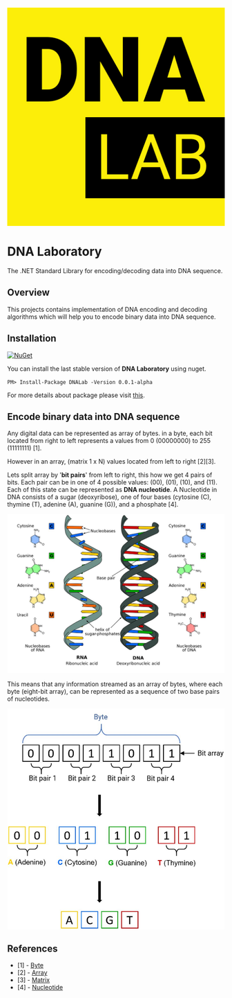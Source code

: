 ![](./assets/Logo.jpg)

# DNA Laboratory

The .NET Standard Library for encoding/decoding data into DNA sequence.

## Overview

This projects contains implementation of DNA encoding and decoding algorithms which will help you to encode binary data into DNA sequence.

## Installation
[![NuGet](https://img.shields.io/badge/NuGet-0.0.1-blue.svg)](https://www.nuget.org/packages/DNALab)

You can install the last stable version of **DNA Laboratory** using nuget.
```
PM> Install-Package DNALab -Version 0.0.1-alpha
```
For more details about package please visit [this](https://www.nuget.org/packages/DNALab).

## Encode binary data into DNA sequence
Any digital data can be represented as array of bytes.
in a byte, each bit located from right to left represents a values from 0 (00000000) to 255 (11111111) [1].

However in an array, (matrix 1 x N) values located from left to right [2][3].

Lets split array by '**bit pairs**' from left to right, this how we get 4 pairs of bits. Each pair can be in one of 4 possible values: (00), (01), (10), and (11).
Each of this state can be represented as **DNA nucleotide**.
A Nucleotide in DNA consists of a sugar (deoxyribose), one of four bases (cytosine (C), thymine (T), adenine (A), guanine (G)), and a phosphate [4].

![](./assets/dna.JPG)

This means that any information streamed as an array of bytes, where each byte (eight-bit array), can be represented as a sequence of two base pairs of nucleotides.

![](./assets/Byte-To-DNA.JPG)

## References
* [1] - [Byte](https://en.wikipedia.org/wiki/Byte)
* [2] - [Array](https://docs.microsoft.com/en-us/dotnet/api/system.array?view=netcore-3.1)
* [3] - [Matrix](https://en.wikipedia.org/wiki/Matrix_mathematics)
* [4] - [Nucleotide](https://en.wikipedia.org/wiki/Nucleotide)
